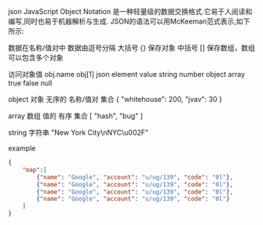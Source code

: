 json JavaScript Object Notation
是一种轻量级的数据交换格式.它易于人阅读和编写,同时也易于机器解析与生成.
JSON的语法可以用McKeeman范式表示,如下所示:

数据在名称/值对中
数据由逗号分隔
大括号 {} 保存对象
中括号 [] 保存数组，数组可以包含多个对象

访问对象值 obj.name obj[1]
json 
	element
value 
	string 
	number 
	object 
	array 
	true
	false
	null 

object 对象 无序的 名称/值对 集合
{
	"whitehouse": 200,
	"jvav": 30
}

array 数组 值的 有序 集合
[
	"hash",
	"bug"
]

string 字符串
"New York City\nNYC\u002F"

example
```json
{
	"map":[
		{"name": "Google", "account": "u/ug/139", "code": "0l"},
		{"name": "Google", "account": "u/ug/139", "code": "0l"},
		{"name": "Google", "account": "u/ug/139", "code": "0l"},
		{"name": "Google", "account": "u/ug/139", "code": "0l"}
	]
}
```